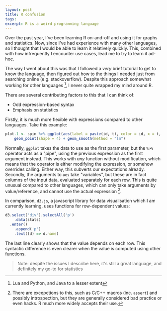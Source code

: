 ```yaml
---
layout: post
title: R confusion
tags:
excerpt: R is a weird programming language
---
```


Over the past year, I've been learning R on-and-off and using it for graphs and statistics. Now, since I've had experience with many other languages, so I thought that I would be able to learn it relatively quickly. This, combined with how infrequently I encounter use cases, lead me to try to learn it ad-hoc.

The way I went about this was that I followed a *very* brief tutorial to get to know the language, then figured out how to the things I needed just from searching online (e.g. stackoverflow). Despite this approach somewhat working for other languages [^1], I never quite wrapped my mind around R.

[^1]: Lua and Python, and Java to a lesser extent

There are several contributing factors to this that I can think of:

- Odd expression-based syntax
- Emphasis on statistics

Firstly, it is much more flexible with expressions compared to other languages. Take this example:

```r
plot.1 <- spin %>% ggplot(aes(label = paste(id, t), color = id, x = t, y = ang)) +
	geom_point(shape = 4) + geom_smooth(method = "lm")
```

Normally, `ggplot` takes the data to use as the first parameter, but the `%>%` operator acts as a "pipe", using the previous expression as the first argument instead. This works with *any* function without modification, which means that the operator is either modifying the expression, or somehow overrides calling. Either way, this subverts our expectations already. Secondly, the arguments to `aes` take "variables", but these are in fact columns of the input data, evaluated separately for each row. This is quite unusual compared to other languages, which can only take arguments by value/reference, and cannot use the actual expression [^2].

[^2]: There are excepctions to this, such as C/C++ macros (inc. `assert`) and possibly introspection, but they are generally considered bad practice or even hacks. R much more widely accepts their use.

In comparison, `d3.js`, a javascript library for data visualisation which I am currently learning, uses functions for row-dependent values:

```javascript
d3.select('div').selectAll('p')
    .data(stats)
  .enter()
    .append('p')
    .text((d) => d.name)
```

The last line clearly shows that the value depends on each row. This syntactic difference is even clearer when the value is computed using other functions.


> Note: despite the issues I describe here, it's still a great language, and definitely my go-to for statistics
